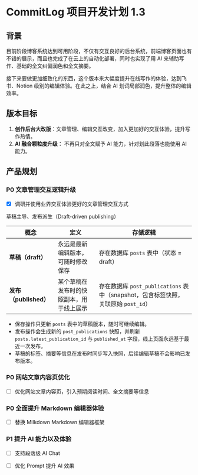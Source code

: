 # CommitLog 项目开发计划 1.3

## 背景

目前阶段博客系统达到可用阶段，不仅有交互良好的后台系统，前端博客页面也有不错的展示，而且也完成了在云上的自动化部署，同时也实现了用 AI 来辅助写作、基础的全文纠偏润色和全文摘要。

接下来要做更加细致化的东西，这个版本来大幅度提升在线写作的体验，达到飞书、Notion 级别的编辑体验。在此之上，结合 AI 划词局部润色，提升整体的编辑效率。



## 版本目标

1. **创作后台大改版**：文章管理、编辑交互改变，加入更加好的交互体验，提升写作热情。
2. **AI 融合颗粒度升级：** 不再只对全文赋予 AI 能力，针对划此段落也能使用 AI 能力。 



## 产品规划

### P0 文章管理交互逻辑升级

* [x] 调研并使用业界交互体验更好的文章管理交互方式

草稿主导、发布派生（Draft-driven publishing）

| 概念                | 定义                   | 存储逻辑                           |
| ----------------- | -------------------- | ------------------------------ |
| **草稿（draft）**     | 永远是最新编辑版本，可随时修改保存    | 存在数据库 `posts` 表中（状态 = draft）   |
| **发布（published）** | 某个草稿在发布时的快照副本，用于线上展示 | 存在数据库 `post_publications` 表中（snapshot，包含标签快照，关联原始 `post_id`） |


- 保存操作只更新 `posts` 表中的草稿版本，随时可继续编辑。
- 发布操作会生成新的 `post_publications` 快照，并刷新 `posts.latest_publication_id` 与 `published_at` 字段，线上页面永远基于最近一次发布。
- 草稿的标签、摘要等信息在发布时同步写入快照，后续编辑草稿不会影响已发布版本。




### P0 网站文章内容页优化

* [ ] 优化网站文章内容页，引入预期阅读时间、全文摘要等信息



### P0 全面提升 Markdown 编辑器体验

* [ ] 替换 Milkdown Markdown 编辑器框架



### P1 提升 AI 能力以及体验

* [ ] 支持段落级 AI Chat

* [ ] 优化 Prompt 提升 AI 效果
